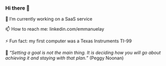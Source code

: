 ### Hi there 👋

🔭 I’m currently working on a SaaS service

📫 How to reach me: linkedin.com/emmanuelay

⚡ Fun fact: my first computer was a Texas Instruments TI-99

📜 *“Setting a goal is not the main thing. It is deciding how you will go about achieving it and staying with that plan.”* (Peggy Noonan)

